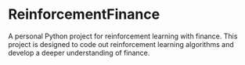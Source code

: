 # ReinforcementFinance
A personal Python project for reinforcement learning with finance. This project is designed to code out reinforcement learning algorithms and develop a deeper understanding of finance.
